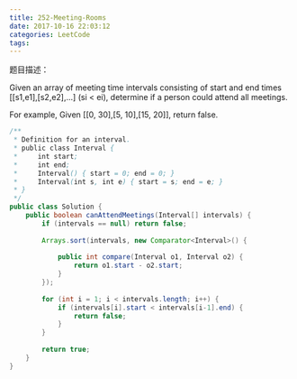 ```yaml
---
title: 252-Meeting-Rooms
date: 2017-10-16 22:03:12
categories: LeetCode
tags:
---
```


题目描述：

Given an array of meeting time intervals consisting of start and end times [[s1,e1],[s2,e2],...] (si < ei), determine if a person could attend all meetings.

For example,
Given [[0, 30],[5, 10],[15, 20]],
return false.

```java
/**
 * Definition for an interval.
 * public class Interval {
 *     int start;
 *     int end;
 *     Interval() { start = 0; end = 0; }
 *     Interval(int s, int e) { start = s; end = e; }
 * }
 */
public class Solution {
    public boolean canAttendMeetings(Interval[] intervals) {
        if (intervals == null) return false; 
        
        Arrays.sort(intervals, new Comparator<Interval>() {
            
            public int compare(Interval o1, Interval o2) {
                return o1.start - o2.start;
            }
        });
        
        for (int i = 1; i < intervals.length; i++) {
            if (intervals[i].start < intervals[i-1].end) {
                return false;
            }
        }
        
        return true;
    }
}
```
